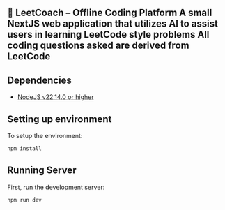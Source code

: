 🧠 LeetCoach – Offline Coding Platform
A small NextJS web application that utilizes AI to assist users in learning LeetCode style problems
All coding questions asked are derived from LeetCode
---
## Dependencies

- [NodeJS v22.14.0 or higher](https://nodejs.org/en)

## Setting up environment

To setup the environment:

```bash
npm install
```

## Running Server

First, run the development server:

```bash
npm run dev
```
